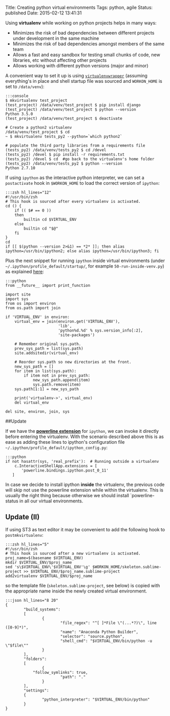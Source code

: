 Title: Creating python virtual environments
Tags: python, agile
Status: published
Date: 2015-02-12 13:41:31

Using **virtualenv** while working on python projects helps in many ways:

- Minimizes the risk of bad dependencies between different projects under
development in the same machine
- Minimizes the risk of bad dependencies amongst members of the same team
- Allows a fast and easy sandbox for testing small chunks of code, new
libraries, etc without affecting other projects
- Allows working with different python versions (major and minor)

A convenient way to set it up is using
[`virtualenvwrapper`](http://virtualenvwrapper.readthedocs.org/en/latest/index.html)
(assuming everything's in place and shell startup file was sourced and
`WORKON_HOME` is set to `/data/venv`):

    :::console
    $ mkvirtualenv test_project
    (test_project) /data/venv/test_project $ pip install django
    (test_project) /data/venv/test_project $ python --version
    Python 3.5.0
    (test_project) /data/venv/test_project $ deactivate

    # Create a python2 virtualenv
    /data/venv/test_project $ cd
    ~ $ mkvirtualenv tests_py2 --python=`which python2`

    # populate the third party libraries from a requirements file
    (tests_py2) /data/venv/tests_py2 $ cd /devel
    (tests_py2) /devel $ pip install -r requirements.txt
    (tests_py2) /devel $ cd  #go back to the virtualenv's home folder
    (tests_py2) /data/venv/tests_py2 $ python --version
    Python 2.7.10


If using `ipython` as the interactive python interpreter, we can set a
`postactivate` hook in `$WORKON_HOME` to load the correct version of
`ipython`:

    :::zsh hl_lines="12"
    #!/usr/bin/zsh
    # This hook is sourced after every virtualenv is activated.
    cd () {
        if (( $# == 0 ))
        then
            builtin cd $VIRTUAL_ENV
        else
            builtin cd "$@"
        fi
    }
    cd
    if [[ $(python --version 2>&1) == *2* ]]; then alias ipython=/usr/bin/ipython2; else alias ipython=/usr/bin/ipython3; fi

Plus the next snippet for running `ipython` inside virtual environments (under
`~/.ipython/profile_default/startup/`, for example `50-run-inside-venv.py`) as
explained [here](http://igotgenes.blogspot.com.es/2010/01/interactive-sandboxes-using-ipython.html):

    :::python
    from __future__ import print_function
    
    import site
    import sys
    from os import environ
    from os.path import join
    
    if 'VIRTUAL_ENV' in environ:
        virtual_env = join(environ.get('VIRTUAL_ENV'),
                           'lib',
                           'python%d.%d' % sys.version_info[:2],
                           'site-packages')
    
        # Remember original sys.path.
        prev_sys_path = list(sys.path)
        site.addsitedir(virtual_env)
    
        # Reorder sys.path so new directories at the front.
        new_sys_path = []
        for item in list(sys.path):
            if item not in prev_sys_path:
                new_sys_path.append(item)
                sys.path.remove(item)
        sys.path[1:1] = new_sys_path
    
        print('virtualenv->', virtual_env)
        del virtual_env
    
    del site, environ, join, sys


##Update

If we have the <u>**powerline extension**</u> for `ipython`, we can invoke it
directly before entering the virtualenv.
With the scenario described above this is as ease as adding these lines to
ipython's configuration file `~/.ipython/profile_default/ipython_config.py`:

    :::python
    if not hasattr(sys, 'real_prefix'):  # Running outside a virtualenv
        c.InteractiveShellApp.extensions = [
           'powerline.bindings.ipython.post_0_11'
       ]

In case we decide to install ipython **inside** the virtualenv, the previous
code will skip not use the powerline extension while within the virtualenv.
This is usually the right thing because otherwise we should install
`powerline-status in all our virtual environments.

## Update (II)

If using ST3 as text editor it may be convenient to add the following hook to
`postmkvirtualenv`:

    :::zsh hl_lines="5"
    #!/usr/bin/zsh
    # This hook is sourced after a new virtualenv is activated.
    proj_name=$(basename $VIRTUAL_ENV)
    mkdir $VIRTUAL_ENV/$proj_name
    sed 's\$VIRTUAL_ENV\'$VIRTUAL_ENV'\g' $WORKON_HOME/skeleton.sublime-project >> $VIRTUAL_ENV/$proj_name.sublime-project
    add2virtualenv $VIRTUAL_ENV/$proj_name

so the template file (`skeleton.sublime-project`, see below) is copied with
the appropriate name inside the newly created virtual environment.

    :::json hl_lines="8 20"   
    {
            "build_systems":
            [
                    {
                            "file_regex": "^[ ]*File \"(...*?)\", line ([0-9]*)",
                            "name": "Anaconda Python Builder",
                            "selector": "source.python",
                            "shell_cmd": "$VIRTUAL_ENV/bin/python -u \"$file\""
                    }
            ],
            "folders":
            [
                    {
                "follow_symlinks": true,
                            "path": "."
                    }
            ],
            "settings":
            {
                    "python_interpreter": "$VIRTUAL_ENV/bin/python"
            }
    }
